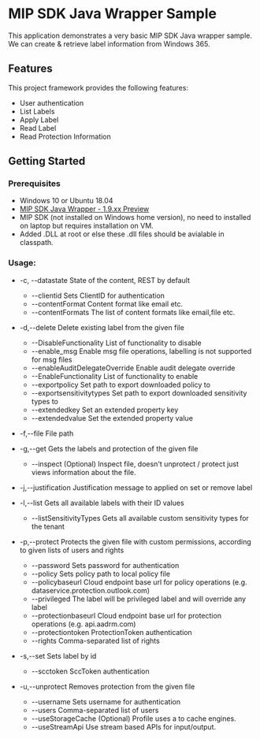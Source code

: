 # MIP SDK Java Wrapper Sample

This application demonstrates a very basic MIP SDK Java wrapper sample. We can create & retrieve label information from Windows 365.
 
## Features

This project framework provides the following features:

* User authentication
* List Labels
* Apply Label
* Read Label
* Read Protection Information

## Getting Started

### Prerequisites

- Windows 10 or Ubuntu 18.04
- [MIP SDK Java Wrapper - 1.9.xx Preview](https://aka.ms/mipsdkbins)
- MIP SDK (not installed on Windows home version), no need to installed on laptop but requires installation on VM.
- Added .DLL at root or else these .dll files should be avialable in classpath. 

### Usage:

 * -c,  --datastate <arg>                     State of the content, REST by default
    * --clientid <arg>                      Sets ClientID for authentication
    * --contentFormat <arg>                 Content format like email etc.
    * --contentFormats <arg>                The list of content formats like email,file etc.
 
 * -d,--delete                              Delete existing label from the given file
   * --DisableFunctionality <arg>          List of functionality to disable
   * --enable_msg                          Enable msg file operations, labelling is not supported for
                                          msg files
   * --enableAuditDelegateOverride <arg>   Enable audit delegate override
   * --EnableFunctionality <arg>           List of functionality to enable
   * --exportpolicy <arg>                  Set path to export downloaded policy to
   * --exportsensitivitytypes <arg>        Set path to export downloaded sensitivity types to
   * --extendedkey <arg>                   Set an extended property key
   * --extendedvalue <arg>                 Set the extended property value
 * -f,--file <arg>                          File path
 * -g,--get                                 Gets the labels and protection of the given file
    * --inspect                             (Optional) Inspect file, doesn't unprotect / protect just
                                          views information about the file.
 * -j,--justification <arg>                 Justification message to applied on set or remove label
 * -l,--list                                Gets all available labels with their ID values
   * --listSensitivityTypes                Gets all available custom sensitivity types for the tenant
 * -p,--protect                             Protects the given file with custom permissions, according
                                          to given lists of users and rights
    * --password <arg>                      Sets password for authentication
    * --policy <arg>                        Sets policy path to local policy file
    * --policybaseurl <arg>                 Cloud endpoint base url for policy operations (e.g.
                                          dataservice.protection.outlook.com)
    * --privileged                          The label will be privileged label and will override any
                                          label
    * --protectionbaseurl <arg>             Cloud endpoint base url for protection operations (e.g.
                                          api.aadrm.com)
    * --protectiontoken <arg>               ProtectionToken authentication
    * --rights <arg>                        Comma-separated list of rights
 * -s,--set <arg>                           Sets label by id
    * --scctoken <arg>                      SccToken authentication
 * -u,--unprotect                           Removes protection from the given file
    * --username <arg>                      Sets username for authentication
    * --users <arg>                         Comma-separated list of users
    * --useStorageCache                     (Optional) Profile uses a to cache engines.
    * --useStreamApi                        Use stream based APIs for input/output.
